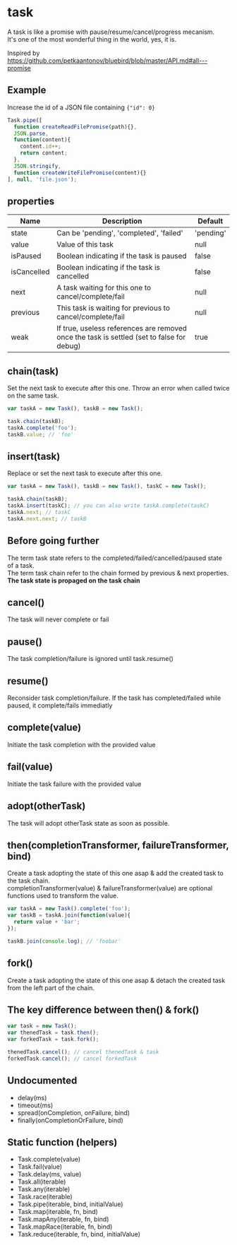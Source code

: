 # task

A task is like a promise with pause/resume/cancel/progress mecanism.  
It's one of the most wonderful thing in the world, yes, it is.

Inspired by https://github.com/petkaantonov/bluebird/blob/master/API.md#all---promise

## Example

Increase the id of a JSON file containing `{"id": 0}`

```javascript
Task.pipe([
  function createReadFilePromise(path){},
  JSON.parse,
  function(content){
    content.id++;
    return content;
  },
  JSON.stringify,
  function createWriteFilePromise(content){}
], null, 'file.json');
```

## properties

Name  | Description | Default
----- | --- | ---------
state | Can be 'pending', 'completed', 'failed' | 'pending'
value | Value of this task | null
isPaused  | Boolean indicating if the task is paused | false
isCancelled | Boolean indicating if the task is cancelled | false
next | A task waiting for this one to cancel/complete/fail | null
previous | This task is waiting for previous to cancel/complete/fail | null
weak | If true, useless references are removed once the task is settled (set to false for debug) | true

## chain(task)

Set the next task to execute after this one. Throw an error when called twice on the same task.

```javascript
var taskA = new Task(), taskB = new Task();

task.chain(taskB);
taskA.complete('foo');
taskB.value; // 'foo'
```

## insert(task)

Replace or set the next task to execute after this one.

```javascript
var taskA = new Task(), taskB = new Task(), taskC = new Task();

taskA.chain(taskB);
taskA.insert(taskC); // you can also write taskA.complete(taskC)
taskA.next; // taskC
taskA.next.next; // taskB
```

## Before going further

The term task state refers to the completed/failed/cancelled/paused state of a task.  
The term task chain refer to the chain formed by previous & next properties.  
**The task state is propaged on the task chain**

## cancel()

The task will never complete or fail

## pause()

The task completion/failure is ignored until task.resume()

## resume()

Reconsider task completion/failure. If the task has completed/failed while paused, it complete/fails immediatly

## complete(value)

Initiate the task completion with the provided value

## fail(value)

Initiate the task failure with the provided value

## adopt(otherTask)

The task will adopt otherTask state as soon as possible.

## then(completionTransformer, failureTransformer, bind)

Create a task adopting the state of this one asap & add the created task to the task chain.  
completionTransformer(value) & failureTransformer(value) are optional functions used to transform the value.

```javascript
var taskA = new Task().complete('foo');
var taskB = taskA.join(function(value){
  return value + 'bar';
});

taskB.join(console.log); // 'foobar'
```

## fork()

Create a task adopting the state of this one asap & detach the created task from the left part of the chain.  

## The key difference between then() & fork()

```javascript
var task = new Task();
var thenedTask = task.then();
var forkedTask = task.fork();

thenedTask.cancel(); // cancel thenedTask & task
forkedTask.cancel(); // cancel forkedTask
```

## Undocumented

- delay(ms)
- timeout(ms)
- spread(onCompletion, onFailure, bind)
- finally(onCompletionOrFailure, bind)

## Static function (helpers)

- Task.complete(value)
- Task.fail(value)
- Task.delay(ms, value)
- Task.all(iterable)
- Task.any(iterable)
- Task.race(iterable)
- Task.pipe(iterable, bind, initialValue)
- Task.map(iterable, fn, bind)
- Task.mapAny(iterable, fn, bind)
- Task.mapRace(iterable, fn, bind)
- Task.reduce(iterable, fn, bind, initialValue)
